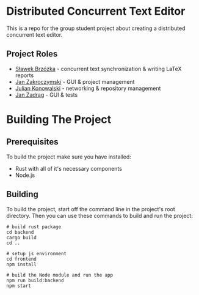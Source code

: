 # Distributed Concurrent Text Editor
This is a repo for the group student project about creating a distributed 
concurrent text editor.

## Project Roles
* [Sławek Brzózka](https://github.com/Ezic04) - concurrent text synchronization & writing LaTeX reports
* [Jan Zakroczymski](https://github.com/Balu46) - GUI & project management
* [Julian Konowalski](https://github.com/JulianKonowalski) - networking & repository management
* [Jan Zadrąg](https://github.com/j4xz1) - GUI & tests

#  Building The Project

## Prerequisites
To build the project make sure you have installed:
* Rust with all of it's necessary components
* Node.js

## Building
To build the project, start off the command line in the project's root directory. Then you can use
these commands to build and run the project:
```
# build rust package
cd backend
cargo build
cd ..

# setup js environment
cd frontend
npm install

# build the Node module and run the app
npm run build:backend
npm start
```